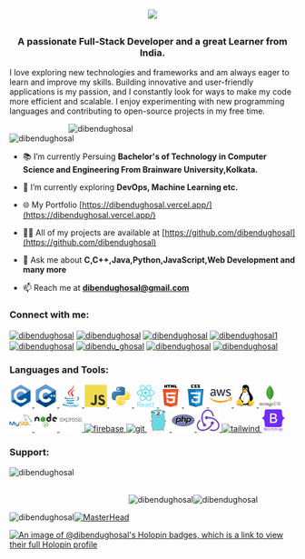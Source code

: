 

<h1 align="center">
    <img src="https://readme-typing-svg.herokuapp.com/?font=Righteous&size=35&center=true&vCenter=true&width=500&height=70&duration=4000&lines=Hey+There!+👋;+I'm+Dibendu+Ghosal!;" />
</h1>
<h3 align="center">A passionate Full-Stack Developer and a great Learner from India.</h3>
<p>I love exploring new technologies and frameworks and am always eager to learn and improve my skills. Building innovative and user-friendly applications is my passion, and I constantly look for ways to make my code more efficient and scalable. I enjoy experimenting with new programming languages and contributing to open-source projects in my free time.</p>
<img align="right" width="400" src="https://cdn.dribbble.com/users/1162077/screenshots/3848914/programmer.gif" alt="dibendughosal" />

<p align="left"> <img src="https://komarev.com/ghpvc/?username=dibendughosal&label=Profile%20views&color=0e75b6&style=flat" alt="dibendughosal" /> </p>



- 📚 I’m currently Persuing **Bachelor's of Technology in Computer Science and Engineering From Brainware University,Kolkata.**

- 🌱 I’m currently exploring **DevOps, Machine Learning etc.**

- 🌐 My Portfolio [https://dibendughosal.vercel.app/](https://dibendughosal.vercel.app/)

- 👨‍💻 All of my projects are available at [https://github.com/dibendughosal](https://github.com/dibendughosal)

- 💬 Ask me about **C,C++,Java,Python,JavaScript,Web Development and many more**

- 📫 Reach me at **dibendughosal@gmail.com**


<h3 align="left">Connect with me:</h3>
<p align="left">
<a href="https://linkedin.com/in/dibendughosal" target="blank"><img align="center" src="https://raw.githubusercontent.com/rahuldkjain/github-profile-readme-generator/master/src/images/icons/Social/linked-in-alt.svg" alt="dibendughosal" height="30" width="40" /></a>
<a href="https://www.youtube.com/c/dibendughosal" target="blank"><img align="center" src="https://raw.githubusercontent.com/rahuldkjain/github-profile-readme-generator/master/src/images/icons/Social/youtube.svg" alt="dibendughosal" height="30" width="40" /></a>
<a href="https://www.codechef.com/users/dibendughosal" target="blank"><img align="center" src="https://cdn.jsdelivr.net/npm/simple-icons@3.1.0/icons/codechef.svg" alt="dibendughosal" height="30" width="40" /></a>
<a href="https://www.hackerrank.com/dibendughosal1" target="blank"><img align="center" src="https://raw.githubusercontent.com/rahuldkjain/github-profile-readme-generator/master/src/images/icons/Social/hackerrank.svg" alt="dibendughosal1" height="30" width="40" /></a>
<a href="https://codeforces.com/profile/dibendughosal" target="blank"><img align="center" src="https://raw.githubusercontent.com/rahuldkjain/github-profile-readme-generator/master/src/images/icons/Social/codeforces.svg" alt="dibendughosal" height="30" width="40" /></a>
<a href="https://www.leetcode.com/dibendu_ghosal" target="blank"><img align="center" src="https://raw.githubusercontent.com/rahuldkjain/github-profile-readme-generator/master/src/images/icons/Social/leet-code.svg" alt="dibendu_ghosal" height="30" width="40" /></a>
<a href="https://auth.geeksforgeeks.org/user/dibendughosal" target="blank"><img align="center" src="https://raw.githubusercontent.com/rahuldkjain/github-profile-readme-generator/master/src/images/icons/Social/geeks-for-geeks.svg" alt="dibendughosal" height="30" width="40" /></a>
<a href="https://www.topcoder.com/members/dibendughosal" target="blank"><img align="center" src="https://raw.githubusercontent.com/rahuldkjain/github-profile-readme-generator/master/src/images/icons/Social/topcoder.svg" alt="dibendughosal" height="30" width="40" /></a>
</p>

<h3 align="left">Languages and Tools:</h3>
<p align="left"><a href="https://www.cprogramming.com/" target="_blank" rel="noreferrer"> <img src="https://raw.githubusercontent.com/devicons/devicon/master/icons/c/c-original.svg" alt="c" width="40" height="40"/> </a> <a href="https://www.w3schools.com/cpp/" target="_blank" rel="noreferrer"> <img src="https://raw.githubusercontent.com/devicons/devicon/master/icons/cplusplus/cplusplus-original.svg" alt="cplusplus" width="40" height="40"/> </a> <a href="https://www.java.com" target="_blank" rel="noreferrer"> <img src="https://raw.githubusercontent.com/devicons/devicon/master/icons/java/java-original.svg" alt="java" width="40" height="40"/> </a> <a href="https://developer.mozilla.org/en-US/docs/Web/JavaScript" target="_blank" rel="noreferrer"> <img src="https://raw.githubusercontent.com/devicons/devicon/master/icons/javascript/javascript-original.svg" alt="javascript" width="40" height="40"/> </a> <a href="https://www.python.org" target="_blank" rel="noreferrer"> <img src="https://raw.githubusercontent.com/devicons/devicon/master/icons/python/python-original.svg" alt="python" width="40" height="40"/> </a> <a href="https://reactjs.org/" target="_blank" rel="noreferrer"> <img src="https://raw.githubusercontent.com/devicons/devicon/master/icons/react/react-original-wordmark.svg" alt="react" width="40" height="40"/> </a> <a href="https://www.w3.org/html/" target="_blank" rel="noreferrer"> <img src="https://raw.githubusercontent.com/devicons/devicon/master/icons/html5/html5-original-wordmark.svg" alt="html5" width="40" height="40"/> </a> <a href="https://www.w3schools.com/css/" target="_blank" rel="noreferrer"> <img src="https://raw.githubusercontent.com/devicons/devicon/master/icons/css3/css3-original-wordmark.svg" alt="css3" width="40" height="40"/> </a> <a href="https://aws.amazon.com" target="_blank" rel="noreferrer"> <img src="https://raw.githubusercontent.com/devicons/devicon/master/icons/amazonwebservices/amazonwebservices-original-wordmark.svg" alt="aws" width="40" height="40"/> </a> <a href="https://www.linux.org/" target="_blank" rel="noreferrer"> <img src="https://raw.githubusercontent.com/devicons/devicon/master/icons/linux/linux-original.svg" alt="linux" width="40" height="40"/> </a> <a href="https://www.mongodb.com/" target="_blank" rel="noreferrer"> <img src="https://raw.githubusercontent.com/devicons/devicon/master/icons/mongodb/mongodb-original-wordmark.svg" alt="mongodb" width="40" height="40"/> </a> <a href="https://www.mysql.com/" target="_blank" rel="noreferrer"> <img src="https://raw.githubusercontent.com/devicons/devicon/master/icons/mysql/mysql-original-wordmark.svg" alt="mysql" width="40" height="40"/> </a> <a href="https://nodejs.org" target="_blank" rel="noreferrer"> <img src="https://raw.githubusercontent.com/devicons/devicon/master/icons/nodejs/nodejs-original-wordmark.svg" alt="nodejs" width="40" height="40"/> </a> <a href="https://expressjs.com" target="_blank" rel="noreferrer"> <img src="https://raw.githubusercontent.com/devicons/devicon/master/icons/express/express-original-wordmark.svg" alt="express" width="40" height="40"/> </a> <a href="https://firebase.google.com/" target="_blank" rel="noreferrer"> <img src="https://www.vectorlogo.zone/logos/firebase/firebase-icon.svg" alt="firebase" width="40" height="40"/> </a> <a href="https://git-scm.com/" target="_blank" rel="noreferrer"> <img src="https://www.vectorlogo.zone/logos/git-scm/git-scm-icon.svg" alt="git" width="40" height="40"/> </a> <a href="https://golang.org" target="_blank" rel="noreferrer"> <img src="https://raw.githubusercontent.com/devicons/devicon/master/icons/go/go-original.svg" alt="go" width="40" height="40"/> </a>  <a href="https://www.php.net" target="_blank" rel="noreferrer"> <img src="https://raw.githubusercontent.com/devicons/devicon/master/icons/php/php-original.svg" alt="php" width="40" height="40"/> </a>  <a href="https://redux.js.org" target="_blank" rel="noreferrer"> <img src="https://raw.githubusercontent.com/devicons/devicon/master/icons/redux/redux-original.svg" alt="redux" width="40" height="40"/> </a> <a href="https://tailwindcss.com/" target="_blank" rel="noreferrer"> <img src="https://www.vectorlogo.zone/logos/tailwindcss/tailwindcss-icon.svg" alt="tailwind" width="40" height="40"/> </a><a href="https://getbootstrap.com" target="_blank" rel="noreferrer"> <img src="https://raw.githubusercontent.com/devicons/devicon/master/icons/bootstrap/bootstrap-plain-wordmark.svg" alt="bootstrap" width="40" height="40"/> </a> </p>

<h3 align="left">Support:</h3>
<p><a href="https://ko-fi.com/dibendughosal"> <img align="left" src="https://cdn.ko-fi.com/cdn/kofi3.png?v=3" height="50" width="210" alt="dibendughosal" /></a></p><br><br>


<p><img align="left" src="https://github-readme-stats.vercel.app/api/top-langs?username=dibendughosal&show_icons=true&locale=en&layout=compact" alt="dibendughosal" />

&nbsp;<img align="left" src="https://github-readme-stats.vercel.app/api?username=dibendughosal&show_icons=true&locale=en" alt="dibendughosal" />

<img align="left" src="https://github-readme-streak-stats.herokuapp.com/?user=dibendughosal&" alt="dibendughosal" /></p>

[![MasterHead](https://firebasestorage.googleapis.com/v0/b/flexi-coding.appspot.com/o/dempgi7-520f8d5f-63d4-4453-8822-dbc149ae27f8.gif?alt=media&token=91c0c7b2-93c3-4029-b011-1a8703c5730d)](https://dibendughosal.vercel.app)

[![An image of @dibendughosal's Holopin badges, which is a link to view their full Holopin profile](https://holopin.me/dibendughosal)](https://holopin.io/@dibendughosal)
